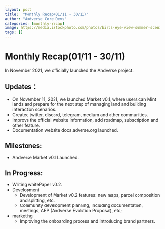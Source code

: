 ```yaml
---
layout: post
title:  "Monthly Recap(01/11 - 30/11)"
author: "Andverse Core Devs"
categories: [monthly-recap]
image: https://media.istockphoto.com/photos/birds-eye-view-summer-scenic-landscape-at-sunset-picture-id803068120?b=1&k=20&m=803068120&s=170667a&w=0&h=l9Bc7qCRUVhXqGlIA5hsrdBf_l9zjpimk6zAoARpaTE=
tags: []
---
```


# Monthly Recap(01/11 - 30/11)

In November 2021, we officially launched the Andverse project.

## Updates：
- On November 11, 2021, we launched Market v0.1, where users can Mint lands and prepare for the next step of managing land and building interaction scenarios.
- Created twitter, discord, telegram, medium and other communities.
- Improve the official website information, add roadmap, subscription and other feature.
- Documentation website docs.adverse.org launched.

## Milestones:

* Andverse Market v0.1 Launched.


## In Progress:
- Writing whitePaper v0.2.
- Development
    - Development of Market v0.2 features: new maps, parcel composition and splitting, etc..
    - Community development planning, including documentation, meetings, AEP (Andverse Evolution Proposal), etc;
- marketing
    - Improving the onboarding process and introducing brand partners.
